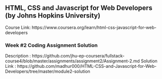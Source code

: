 <h2>HTML, CSS and Javascript for Web Developers (by Johns Hopkins University)</h2>
<p>Course Link: https://www.coursera.org/learn/html-css-javascript-for-web-developers</p>

<h3>Week #2 Coding Assignment Solution</h3>
<p1>Description : https://github.com/jhu-ep-coursera/fullstack-course4/blob/master/assignments/assignment2/Assignment-2.md</p1>
<p2>Solution Link : https://github.com/madhur000/HTML-CSS-and-Javascript-for-Web-Developers/tree/master/module2-solution</p2>
